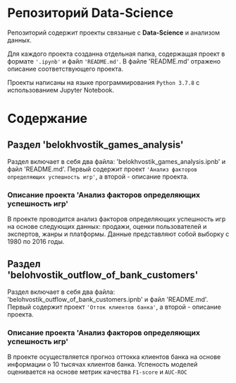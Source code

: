 # Репозиторий Data-Science

Репозиторий содержит проекты связаные с **Data-Science** и анализом данных. 

Для каждого проекта созданна отдельная папка, содержащая проект в формате `'.ipynb'` и файл `'README.md'`. В файле 'README.md' отражено описание соответствующего проекта.  

Проекты написаны на языке программирования `Python 3.7.8` с использованием Jupyter Notebook.

# Содержание
## Раздел 'belokhvostik_games_analysis'
Раздел включает в себя два файла: 'belokhvostik_games_analysis.ipnb' и файл 'README.md'.   Первый содержит проект `'Анализ факторов определяющих успешность игр'`, а второй - описание проекта.

### Описание проекта 'Анализ факторов определяющих успешность игр'
В проекте проводится анализ факторов определяющих успешность игр на основе следующих данных: продажи, оценки пользователей и экспертов, жанры и платформы. Данные представляют собой выборку с 1980 по 2016 годы.

## Раздел 'belohvostik_outflow_of_bank_customers'
Раздел включает в себя два файла: 'belohvostik_outflow_of_bank_customers.ipnb' и файл 'README.md'.   Первый содержит проект `'Отток клиентов банка'`, а второй - описание проекта.

### Описание проекта 'Анализ факторов определяющих успешность игр'
В проекте осуществляется прогноз оттокка клиентов банка на основе информации о 10 тысячах клиентов банка. Успеность моделей оценивается на основе метрик качества `F1-score` и `AUC-ROC`
